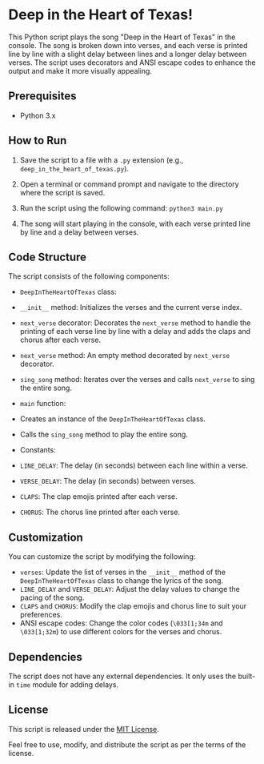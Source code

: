 # Deep in the Heart of Texas!

This Python script plays the song "Deep in the Heart of Texas" in the console. The song is broken down into verses, and each verse is printed line by line with a slight delay between lines and a longer delay between verses. The script uses decorators and ANSI escape codes to enhance the output and make it more visually appealing.

## Prerequisites

- Python 3.x

## How to Run

1. Save the script to a file with a `.py` extension (e.g., `deep_in_the_heart_of_texas.py`).

2. Open a terminal or command prompt and navigate to the directory where the script is saved.

3. Run the script using the following command:
 `python3 main.py`

4. The song will start playing in the console, with each verse printed line by line and a delay between verses.

## Code Structure

The script consists of the following components:

- `DeepInTheHeartOfTexas` class:
- `__init__` method: Initializes the verses and the current verse index.
- `next_verse` decorator: Decorates the `next_verse` method to handle the printing of each verse line by line with a delay and adds the claps and chorus after each verse.
- `next_verse` method: An empty method decorated by `next_verse` decorator.
- `sing_song` method: Iterates over the verses and calls `next_verse` to sing the entire song.

- `main` function:
- Creates an instance of the `DeepInTheHeartOfTexas` class.
- Calls the `sing_song` method to play the entire song.

- Constants:
- `LINE_DELAY`: The delay (in seconds) between each line within a verse.
- `VERSE_DELAY`: The delay (in seconds) between verses.
- `CLAPS`: The clap emojis printed after each verse.
- `CHORUS`: The chorus line printed after each verse.

## Customization

You can customize the script by modifying the following:

- `verses`: Update the list of verses in the `__init__` method of the `DeepInTheHeartOfTexas` class to change the lyrics of the song.
- `LINE_DELAY` and `VERSE_DELAY`: Adjust the delay values to change the pacing of the song.
- `CLAPS` and `CHORUS`: Modify the clap emojis and chorus line to suit your preferences.
- ANSI escape codes: Change the color codes (`\033[1;34m` and `\033[1;32m`) to use different colors for the verses and chorus.

## Dependencies

The script does not have any external dependencies. It only uses the built-in `time` module for adding delays.

## License

This script is released under the [MIT License](https://opensource.org/licenses/MIT).

Feel free to use, modify, and distribute the script as per the terms of the license.
